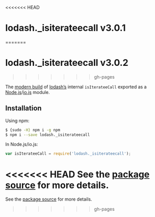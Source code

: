 <<<<<<< HEAD
# lodash._isiterateecall v3.0.1
=======
# lodash._isiterateecall v3.0.2
>>>>>>> gh-pages

The [modern build](https://github.com/lodash/lodash/wiki/Build-Differences) of [lodash’s](https://lodash.com/) internal `isIterateeCall` exported as a [Node.js](http://nodejs.org/)/[io.js](https://iojs.org/) module.

## Installation

Using npm:

```bash
$ {sudo -H} npm i -g npm
$ npm i --save lodash._isiterateecall
```

In Node.js/io.js:

```js
var isIterateeCall = require('lodash._isiterateecall');
```

<<<<<<< HEAD
See the [package source](https://github.com/lodash/lodash/blob/3.0.1-npm-packages/lodash._isiterateecall) for more details.
=======
See the [package source](https://github.com/lodash/lodash/blob/3.0.2-npm-packages/lodash._isiterateecall) for more details.
>>>>>>> gh-pages
